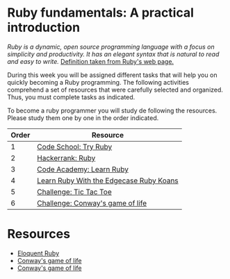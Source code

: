 # Ruby fundamentals: A practical introduction

*Ruby is a dynamic, open source programming language with a focus on simplicity and productivity. It has an elegant syntax that is natural to read and easy to write.* [Definition taken from Ruby's web page.](https://www.ruby-lang.org/en/)

During this week you will be assigned different tasks that will help you on quickly becoming a Ruby programming. The following activities comprehend a set of resources that were carefully selected and organized. Thus, you must complete tasks as indicated.

To become a ruby programmer you will study de following the resources. Please study them one by one in the order indicated.

Order | Resource 
----- | ---- 
1 | [Code School: Try Ruby](https://www.codeschool.com/courses/try-ruby)
2 | [Hackerrank: Ruby](https://www.hackerrank.com/domains/ruby/ruby-tutorials)
3 | [Code Academy: Learn Ruby](https://www.codecademy.com/learn/learn-ruby)
4 | [Learn Ruby With the Edgecase Ruby Koans](http://rubykoans.com/)
5 | [Challenge: Tic Tac Toe](https://gist.github.com/vicmaster/56bda5ba51e87a39682c17de36732719)
6 | [Challenge: Conway's game of life](http://web.stanford.edu/~cdebs/GameOfLife/)

# Resources

* [Eloquent Ruby](https://drive.google.com/open?id=1792A2pkriOnjwb7Lh7MPtx7lUuSusrub)
* [Conway's game of life](http://web.stanford.edu/~cdebs/GameOfLife/)
* [Conway's game of life](https://bitstorm.org/gameoflife/)
